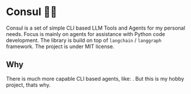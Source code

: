# **Consul 🧑‍🔬**

Consul is a set of simple CLI based LLM Tools and Agents for my personal needs. Focus is mainly on agents for assistance with Python code development. The library is build on top of `langchain` / `langgraph` framework. The project is under MIT license.


## Why

There is much more capable CLI based agents, like: . But this is my hobby project, thats why.